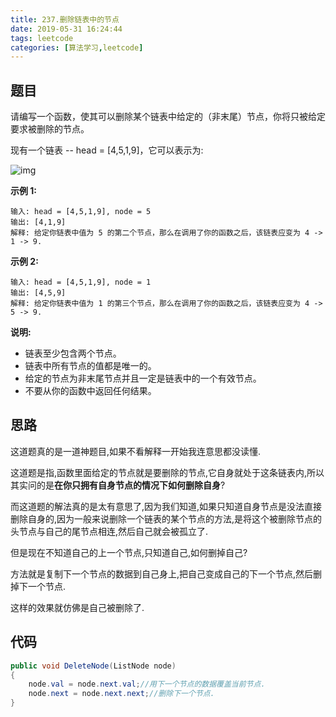 ```yaml
---
title: 237.删除链表中的节点
date: 2019-05-31 16:24:44
tags: leetcode
categories: [算法学习,leetcode]
---
```

## 题目

请编写一个函数，使其可以删除某个链表中给定的（非末尾）节点，你将只被给定要求被删除的节点。

现有一个链表 -- head = [4,5,1,9]，它可以表示为:

![img](https://assets.leetcode-cn.com/aliyun-lc-upload/uploads/2019/01/19/237_example.png)

 

**示例 1:**

```
输入: head = [4,5,1,9], node = 5
输出: [4,1,9]
解释: 给定你链表中值为 5 的第二个节点，那么在调用了你的函数之后，该链表应变为 4 -> 1 -> 9.
```

**示例 2:**

```
输入: head = [4,5,1,9], node = 1
输出: [4,5,9]
解释: 给定你链表中值为 1 的第三个节点，那么在调用了你的函数之后，该链表应变为 4 -> 5 -> 9.
```

**说明:**

- 链表至少包含两个节点。
- 链表中所有节点的值都是唯一的。
- 给定的节点为非末尾节点并且一定是链表中的一个有效节点。
- 不要从你的函数中返回任何结果。

<!-- more -->

## 思路

这道题真的是一道神题目,如果不看解释一开始我连意思都没读懂.

这道题是指,函数里面给定的节点就是要删除的节点,它自身就处于这条链表内,所以其实问的是**在你只拥有自身节点的情况下如何删除自身**?

而这道题的解法真的是太有意思了,因为我们知道,如果只知道自身节点是没法直接删除自身的,因为一般来说删除一个链表的某个节点的方法,是将这个被删除节点的头节点与自己的尾节点相连,然后自己就会被孤立了.

但是现在不知道自己的上一个节点,只知道自己,如何删掉自己?

方法就是复制下一个节点的数据到自己身上,把自己变成自己的下一个节点,然后删掉下一个节点.

这样的效果就仿佛是自己被删除了.

## 代码
```c#
public void DeleteNode(ListNode node)
{
    node.val = node.next.val;//用下一个节点的数据覆盖当前节点.
    node.next = node.next.next;//删除下一个节点.
}
```